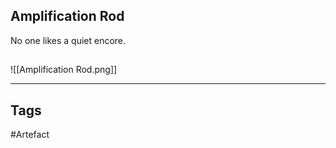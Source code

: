 ## Amplification Rod
No one likes a quiet encore.
## 
![[Amplification Rod.png]]

---
## Tags
#Artefact